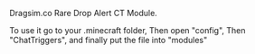 Dragsim.co Rare Drop Alert CT Module.

To use it go to your .minecraft folder, Then open "config", Then "ChatTriggers", and finally put the file into "modules"
